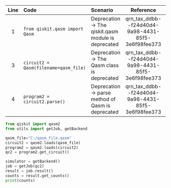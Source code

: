 | Line | Code | Scenario | Reference | Artifact | Refactoring |
| :--: | :--- | :------- | :-------: | :------- | :---------- |
| 1 | `from qiskit.qasm import Qasm` | Deprecation -> The qiskit.qasm module is deprecated | qrn_tax_ddbb--f24d40d4-9a98-4431-85f5-3e6f98fee373 | qiskit.qasm | `from qiskit import qasm2` |
| 3 | `circuit2 = Qasm(filename=qasm_file)` | Deprecation -> The Qasm class is deprecated | qrn_tax_ddbb--f24d40d4-9a98-4431-85f5-3e6f98fee373 | Qasm | `circuit2 = qasm2.loads(qasm_file)` |
| 4 | `program2 = circuit2.parse()` | Deprecation -> parse method of Qasm is deprecated | qrn_tax_ddbb--f24d40d4-9a98-4431-85f5-3e6f98fee373 | Qasm | `program2 = qasm2.loads(circuit2)` |

```python
from qiskit import qasm2
from utils import getJob, getBackend

qasm_file="C:/qasm_file.qasm"
circuit2 = qasm2.loads(qasm_file)
program2 = qasm2.loads(circuit2)
qc2 = program2.get_circuit()

simulator = getBackend()
job = getJob(qc2)
result = job.result()
counts = result.get_counts()
print(counts)
```
